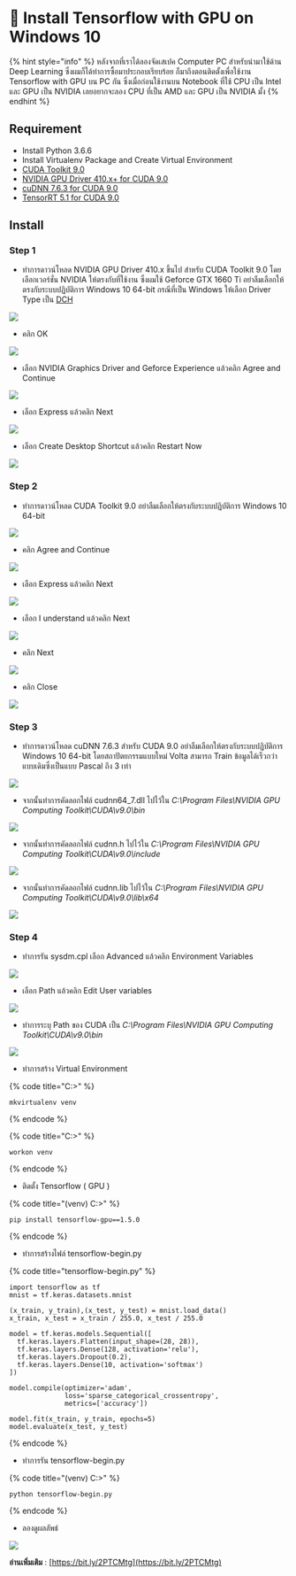 # 🧤 Install Tensorflow with GPU on Windows 10

{% hint style="info" %}
หลังจากที่เราได้ลองจัดเสเปค Computer PC สำหรับนำมาใช้ด้าน Deep Learning ซึ่งผมก็ได้ทำการซื้อมาประกอบเรียบร้อย ก็มาถึงตอนติดตั้งเพื่อใช้งาน Tensorflow with GPU บน PC กัน ซึ่งเมื่อก่อนใช้งานบน Notebook ที่ใช้ CPU เป็น Intel และ GPU เป็น NVIDIA เลยอยากจะลอง CPU ที่เป็น AMD และ GPU เป็น NVIDIA มั้ง
{% endhint %}

## **Requirement**

* Install Python 3.6.6
* Install Virtualenv Package and Create Virtual Environment
* [CUDA Toolkit 9.0](https://developer.nvidia.com/cuda-toolkit-archive)
* [NVIDIA GPU Driver 410.x+ for CUDA 9.0](https://www.nvidia.com/Download/index.aspx?lang=en-us)
* [cuDNN 7.6.3 for CUDA 9.0](https://developer.nvidia.com/cudnn)
* [TensorRT 5.1 for CUDA 9.0](https://developer.nvidia.com/tensorrt)

## **Install**

### Step 1&#x20;

* ทำการดาวน์โหลด NVIDIA GPU Driver 410.x ขึ้นไป สำหรับ CUDA Toolkit 9.0 โดยเลือกเวอร์ชั่น NVIDIA ให้ตรงกับที่ใช้งาน ซึ่งผมใช้ Geforce GTX 1660 Ti อย่าลืมเลือกให้ตรงกับระบบปฏิบัติการ Windows 10 64-bit กรณีที่เป็น Windows ให้เลือก Driver Type เป็น [DCH](https://nvidia.custhelp.com/app/answers/detail/a\_id/4777/\~/windows-driver-types)

![](../../.gitbook/assets/gpu-01.png)

* คลิก OK

![](../../.gitbook/assets/gpu-02.png)

* เลือก NVIDIA Graphics Driver and Geforce Experience แล้วคลิก Agree and Continue

![](../../.gitbook/assets/gpu-03.png)

* เลือก Express แล้วคลิก Next

![](../../.gitbook/assets/gpu-04.png)

* เลือก Create Desktop Shortcut แล้วคลิก Restart Now

![](../../.gitbook/assets/gpu-05.png)

### Step 2&#x20;

* ทำการดาวน์โหลด CUDA Toolkit 9.0 อย่าลืมเลือกให้ตรงกับระบบปฏิบัติการ Windows 10 64-bit

![](../../.gitbook/assets/cuda-01.png)

* คลิก Agree and Continue

![](../../.gitbook/assets/cuda-02.png)

* เลือก Express แล้วคลิก Next

![](../../.gitbook/assets/cuda-03.png)

* เลือก I understand แล้วคลิก Next

![](../../.gitbook/assets/cuda-04.png)

* คลิก Next

![](../../.gitbook/assets/cuda-05.png)

* คลิก Close

![](../../.gitbook/assets/cuda-06.png)

### Step 3&#x20;

* ทำการดาวน์โหลด cuDNN 7.6.3 สำหรับ CUDA 9.0 อย่าลืมเลือกให้ตรงกับระบบปฏิบัติการ Windows 10 64-bit โดยสถาปัตยกรรมแบบใหม่ Volta สามารถ Train ข้อมูลได้เร็วกว่าแบบเดิมซึ่งเป็นแบบ Pascal ถึง 3 เท่า

![](<../../.gitbook/assets/cudnn-01 (1).png>)

* จากนั้นทำการคัดลอกไฟล์ cudnn64\_7.dll ไปไว้ใน _C:\Program Files\NVIDIA GPU Computing Toolkit\CUDA\v9.0\bin_

![](../../.gitbook/assets/cudnn-02.png)

* จากนั้นทำการคัดลอกไฟล์ cudnn.h ไปไว้ใน _C:\Program Files\NVIDIA GPU Computing Toolkit\CUDA\v9.0\include_

![](../../.gitbook/assets/cudnn-03.png)

* จากนั้นทำการคัดลอกไฟล์ cudnn.lib ไปไว้ใน _C:\Program Files\NVIDIA GPU Computing Toolkit\CUDA\v9.0\lib\x64_

![](https://codeinsane.files.wordpress.com/2018/04/cudnn-04.png?w=636)

### Step 4&#x20;

* ทำการรัน sysdm.cpl เลือก Advanced แล้วคลิก Environment Variables

![](../../.gitbook/assets/env-01.png)

* เลือก Path แล้วคลิก Edit User variables

![](../../.gitbook/assets/env-02.png)

* ทำการระบุ Path ของ CUDA เป็น _C:\Program Files\NVIDIA GPU Computing Toolkit\CUDA\v9.0\bin_

![](../../.gitbook/assets/env-03.png)

* ทำการสร้าง Virtual Environment

{% code title="C:\>" %}
```
mkvirtualenv venv
```
{% endcode %}

{% code title="C:\>" %}
```
workon venv
```
{% endcode %}

* ติดตั้ง Tensorflow ( GPU )

{% code title="(venv) C:\>" %}
```
pip install tensorflow-gpu==1.5.0
```
{% endcode %}

* ทำการสร้างไฟล์ tensorflow-begin.py

{% code title="tensorflow-begin.py" %}
```
import tensorflow as tf
mnist = tf.keras.datasets.mnist

(x_train, y_train),(x_test, y_test) = mnist.load_data()
x_train, x_test = x_train / 255.0, x_test / 255.0

model = tf.keras.models.Sequential([
  tf.keras.layers.Flatten(input_shape=(28, 28)),
  tf.keras.layers.Dense(128, activation='relu'),
  tf.keras.layers.Dropout(0.2),
  tf.keras.layers.Dense(10, activation='softmax')
])

model.compile(optimizer='adam',
              loss='sparse_categorical_crossentropy',
              metrics=['accuracy'])

model.fit(x_train, y_train, epochs=5)
model.evaluate(x_test, y_test)
```
{% endcode %}

* ทำการรัน tensorflow-begin.py

{% code title="(venv) C:\>" %}
```
python tensorflow-begin.py
```
{% endcode %}

* ลองดูผลลัพธ์

![](../../.gitbook/assets/tensorflow-01.png)

**อ่านเพิ่มเติม** : [https://bit.ly/2PTCMtg](https://bit.ly/2PTCMtg)
